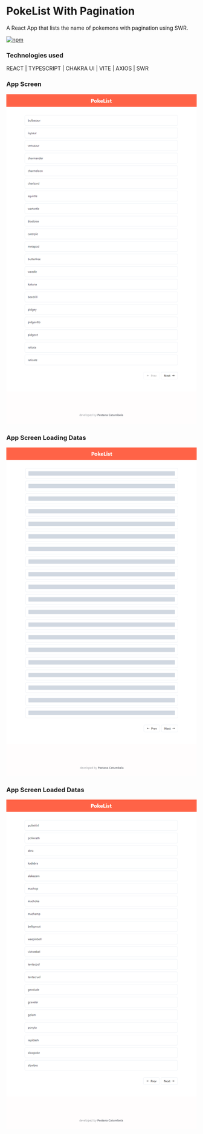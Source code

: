 # PokeList With Pagination

A React App that lists the name of pokemons with pagination using SWR.

[![npm](https://img.shields.io/npm/l/react)](https://github.com/pestana-catumbela/PokeListPagination/blob/main/LICENSE)

### Technologies used
REACT | TYPESCRIPT | CHAKRA UI | VITE | AXIOS | SWR

### App Screen
![App Screen](https://github.com/pestana-catumbela/PokeListPagination/blob/main/src/assets/img/Screenshot%202024-04-01%20164236.png)

### App Screen Loading Datas
![App Screen Loading Datas](https://github.com/pestana-catumbela/PokeListPagination/blob/main/src/assets/img/Screenshot%202024-04-01%20164304.png)

### App Screen Loaded Datas
![App Screen Datas Loaded](https://github.com/pestana-catumbela/PokeListPagination/blob/main/src/assets/img/Screenshot%202024-04-01%20164314.png)
